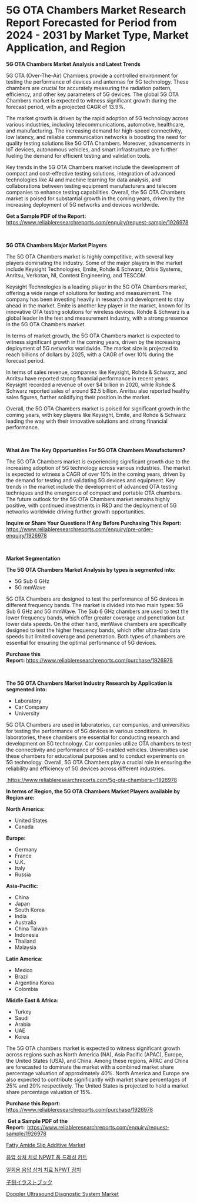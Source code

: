 <p><h1>5G OTA Chambers Market Research Report Forecasted for Period from 2024 -  2031 by Market Type, Market Application, and Region</h1></p><p><strong>5G OTA Chambers Market Analysis and Latest Trends</strong></p>
<p><p>5G OTA (Over-The-Air) Chambers provide a controlled environment for testing the performance of devices and antennas for 5G technology. These chambers are crucial for accurately measuring the radiation pattern, efficiency, and other key parameters of 5G devices. The global 5G OTA Chambers market is expected to witness significant growth during the forecast period, with a projected CAGR of 13.9%.</p><p>The market growth is driven by the rapid adoption of 5G technology across various industries, including telecommunications, automotive, healthcare, and manufacturing. The increasing demand for high-speed connectivity, low latency, and reliable communication networks is boosting the need for quality testing solutions like 5G OTA Chambers. Moreover, advancements in IoT devices, autonomous vehicles, and smart infrastructure are further fueling the demand for efficient testing and validation tools.</p><p>Key trends in the 5G OTA Chambers market include the development of compact and cost-effective testing solutions, integration of advanced technologies like AI and machine learning for data analysis, and collaborations between testing equipment manufacturers and telecom companies to enhance testing capabilities. Overall, the 5G OTA Chambers market is poised for substantial growth in the coming years, driven by the increasing deployment of 5G networks and devices worldwide.</p></p>
<p><strong>Get a Sample PDF of the Report:&nbsp;</strong> <a href="https://www.reliableresearchreports.com/enquiry/request-sample/1926978">https://www.reliableresearchreports.com/enquiry/request-sample/1926978</a></p>
<p>&nbsp;</p>
<p><strong>5G OTA Chambers Major Market Players</strong></p>
<p><p>The 5G OTA Chambers market is highly competitive, with several key players dominating the industry. Some of the major players in the market include Keysight Technologies, Emite, Rohde & Schwarz, Orbis Systems, Anritsu, Verkotan, NI, Comtest Engineering, and TESCOM.</p><p>Keysight Technologies is a leading player in the 5G OTA Chambers market, offering a wide range of solutions for testing and measurement. The company has been investing heavily in research and development to stay ahead in the market. Emite is another key player in the market, known for its innovative OTA testing solutions for wireless devices. Rohde & Schwarz is a global leader in the test and measurement industry, with a strong presence in the 5G OTA Chambers market.</p><p>In terms of market growth, the 5G OTA Chambers market is expected to witness significant growth in the coming years, driven by the increasing deployment of 5G networks worldwide. The market size is projected to reach billions of dollars by 2025, with a CAGR of over 10% during the forecast period.</p><p>In terms of sales revenue, companies like Keysight, Rohde & Schwarz, and Anritsu have reported strong financial performance in recent years. Keysight recorded a revenue of over $4 billion in 2020, while Rohde & Schwarz reported sales of around $2.5 billion. Anritsu also reported healthy sales figures, further solidifying their position in the market.</p><p>Overall, the 5G OTA Chambers market is poised for significant growth in the coming years, with key players like Keysight, Emite, and Rohde & Schwarz leading the way with their innovative solutions and strong financial performance.</p></p>
<p>&nbsp;</p>
<p><strong>What Are The Key Opportunities For 5G OTA Chambers Manufacturers?</strong></p>
<p><p>The 5G OTA Chambers market is experiencing significant growth due to the increasing adoption of 5G technology across various industries. The market is expected to witness a CAGR of over 10% in the coming years, driven by the demand for testing and validating 5G devices and equipment. Key trends in the market include the development of advanced OTA testing techniques and the emergence of compact and portable OTA chambers. The future outlook for the 5G OTA Chambers market remains highly positive, with continued investments in R&D and the deployment of 5G networks worldwide driving further growth opportunities.</p></p>
<p><strong>Inquire or Share Your Questions If Any Before Purchasing This Report:</strong> <a href="https://www.reliableresearchreports.com/enquiry/pre-order-enquiry/1926978">https://www.reliableresearchreports.com/enquiry/pre-order-enquiry/1926978</a></p>
<p>&nbsp;</p>
<p><strong>Market Segmentation</strong></p>
<p><strong>The 5G OTA Chambers Market Analysis by types is segmented into:</strong></p>
<p><ul><li>5G Sub 6 GHz</li><li>5G mmWave</li></ul></p>
<p><p>5G OTA Chambers are designed to test the performance of 5G devices in different frequency bands. The market is divided into two main types: 5G Sub 6 GHz and 5G mmWave. The Sub 6 GHz chambers are used to test the lower frequency bands, which offer greater coverage and penetration but lower data speeds. On the other hand, mmWave chambers are specifically designed to test the higher frequency bands, which offer ultra-fast data speeds but limited coverage and penetration. Both types of chambers are essential for ensuring the optimal performance of 5G devices.</p></p>
<p><strong>Purchase this Report:&nbsp;</strong><a href="https://www.reliableresearchreports.com/purchase/1926978">https://www.reliableresearchreports.com/purchase/1926978</a></p>
<p>&nbsp;</p>
<p><strong>The 5G OTA Chambers Market Industry Research by Application is segmented into:</strong></p>
<p><ul><li>Laboratory</li><li>Car Company</li><li>University</li></ul></p>
<p><p>5G OTA Chambers are used in laboratories, car companies, and universities for testing the performance of 5G devices in various conditions. In laboratories, these chambers are essential for conducting research and development on 5G technology. Car companies utilize OTA chambers to test the connectivity and performance of 5G-enabled vehicles. Universities use these chambers for educational purposes and to conduct experiments on 5G technology. Overall, 5G OTA Chambers play a crucial role in ensuring the reliability and efficiency of 5G devices across different industries.</p></p>
<p><a href="https://www.reliableresearchreports.com/5g-ota-chambers-r1926978">&nbsp;https://www.reliableresearchreports.com/5g-ota-chambers-r1926978</a></p>
<p><strong>In terms of Region, the 5G OTA Chambers Market Players available by Region are:</strong></p>
<p>
    <p> <strong> North America: </strong>
        <ul>
            <li>United States</li>
            <li>Canada</li>
        </ul>
        </p> 
    <p> <strong> Europe: </strong>
        <ul>
            <li>Germany</li>
            <li>France</li>
            <li>U.K.</li>
            <li>Italy</li>
            <li>Russia</li>
        </ul>
        </p> 
    <p> <strong> Asia-Pacific: </strong>
        <ul>
            <li>China</li>
            <li>Japan</li>
            <li>South Korea</li>
            <li>India</li>
            <li>Australia</li>
            <li>China Taiwan</li>
            <li>Indonesia</li>
            <li>Thailand</li>
            <li>Malaysia</li>
        </ul>
        </p> 
    <p> <strong> Latin America: </strong>
        <ul>
            <li>Mexico</li>
            <li>Brazil</li>
            <li>Argentina Korea</li>
            <li>Colombia</li>
        </ul>
        </p> 
    <p> <strong> Middle East & Africa: </strong>
        <ul>
            <li>Turkey</li>
            <li>Saudi</li>
            <li>Arabia</li>
            <li>UAE</li>
            <li>Korea</li>
        </ul>
    </p>
    </p>
<p><p>The 5G OTA chambers market is expected to witness significant growth across regions such as North America (NA), Asia Pacific (APAC), Europe, the United States (USA), and China. Among these regions, APAC and China are forecasted to dominate the market with a combined market share percentage valuation of approximately 40%. North America and Europe are also expected to contribute significantly with market share percentages of 25% and 20% respectively. The United States is projected to hold a market share percentage valuation of 15%.</p></p>
<p><strong>Purchase this Report: </strong><a href="https://www.reliableresearchreports.com/purchase/1926978">https://www.reliableresearchreports.com/purchase/1926978</a></p>
<p>&nbsp;<strong>Get a Sample PDF of the Report:&nbsp;&nbsp;</strong><a href="https://www.reliableresearchreports.com/enquiry/request-sample/1926978">https://www.reliableresearchreports.com/enquiry/request-sample/1926978</a></p>
<p><strong></strong></p>
<p><p><a href="https://github.com/ajohirul8010/Market-Research-Report-List-1/blob/main/fatty-amide-slip-additive-market.md">Fatty Amide Slip Additive Market</a></p><p><a href="https://github.com/shampaakter36/Market-Research-Report-List-1/blob/main/9173049125203.md">음압 상처 치료 NPWT 폼 드레싱 키트</a></p><p><a href="https://github.com/Nicolasrown5/Market-Research-Report-List-1/blob/main/5730501125202.md">일회용 음압 상처 치료 NPWT 장치</a></p><p><a href="https://github.com/KaydenJohns1964/Market-Research-Report-List-2/blob/main/1897102116452.md">子供イラストブック</a></p><p><a href="https://github.com/kpvmspce33/Market-Research-Report-List-1/blob/main/doppler-ultrasound-diagnostic-system-market.md">Doppler Ultrasound Diagnostic System Market</a></p></p>